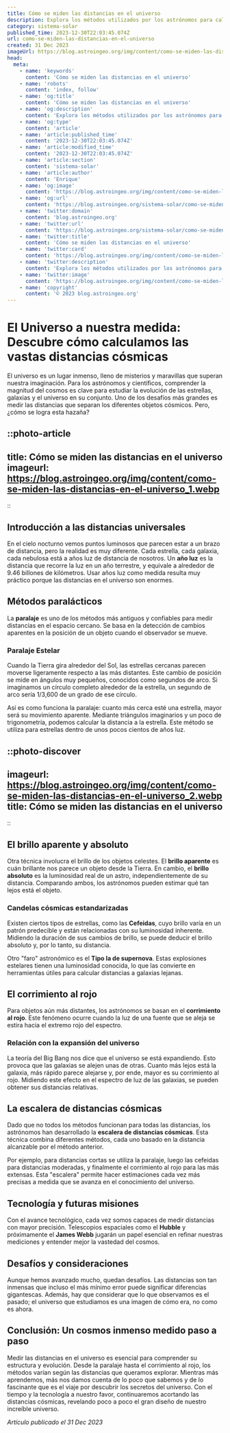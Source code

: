 ```yaml
---
title: Cómo se miden las distancias en el universo
description: Explora los métodos utilizados por los astrónomos para calcular distancias cósmicas, desde paralajes estelares hasta candelas estándar.
category: sistema-solar
published_time: 2023-12-30T22:03:45.074Z
url: como-se-miden-las-distancias-en-el-universo
created: 31 Dec 2023
imageUrl: https://blog.astroingeo.org/img/content/como-se-miden-las-distancias-en-el-universo_1.webp
head:
  meta:
    - name: 'keywords'
      content: 'Cómo se miden las distancias en el universo'
    - name: 'robots'
      content: 'index, follow'
    - name: 'og:title'
      content: 'Cómo se miden las distancias en el universo'
    - name: 'og:description'
      content: 'Explora los métodos utilizados por los astrónomos para calcular distancias cósmicas, desde paralajes estelares hasta candelas estándar.'
    - name: 'og:type'
      content: 'article'
    - name: 'article:published_time'
      content: '2023-12-30T22:03:45.074Z'
    - name: 'article:modified_time'
      content: '2023-12-30T22:03:45.074Z'
    - name: 'article:section'
      content: 'sistema-solar'
    - name: 'article:author'
      content: 'Enrique'
    - name: 'og:image'
      content: 'https://blog.astroingeo.org/img/content/como-se-miden-las-distancias-en-el-universo_1.webp'
    - name: 'og:url'
      content: 'https://blog.astroingeo.org/sistema-solar/como-se-miden-las-distancias-en-el-universo'
    - name: 'twitter:domain'
      content: 'blog.astroingeo.org'
    - name: 'twitter:url'
      content: 'https://blog.astroingeo.org/sistema-solar/como-se-miden-las-distancias-en-el-universo'
    - name: 'twitter:title'
      content: 'Cómo se miden las distancias en el universo'
    - name: 'twitter:card'
      content: 'https://blog.astroingeo.org/img/content/como-se-miden-las-distancias-en-el-universo_1.webp'
    - name: 'twitter:description'
      content: 'Explora los métodos utilizados por los astrónomos para calcular distancias cósmicas, desde paralajes estelares hasta candelas estándar.'
    - name: 'twitter:image'
      content: 'https://blog.astroingeo.org/img/content/como-se-miden-las-distancias-en-el-universo_1.webp'
    - name: 'copyright'
      content: '© 2023 blog.astroingeo.org'
---
```

# El Universo a nuestra medida: Descubre cómo calculamos las vastas distancias cósmicas

El universo es un lugar inmenso, lleno de misterios y maravillas que superan nuestra imaginación. Para los astrónomos y científicos, comprender la magnitud del cosmos es clave para estudiar la evolución de las estrellas, galaxias y el universo en su conjunto. Uno de los desafíos más grandes es medir las distancias que separan los diferentes objetos cósmicos. Pero, ¿cómo se logra esta hazaña?

::photo-article
---
title: Cómo se miden las distancias en el universo
imageurl: https://blog.astroingeo.org/img/content/como-se-miden-las-distancias-en-el-universo_1.webp
---
::

## Introducción a las distancias universales

En el cielo nocturno vemos puntos luminosos que parecen estar a un brazo de distancia, pero la realidad es muy diferente. Cada estrella, cada galaxia, cada nebulosa está a años luz de distancia de nosotros. Un **año luz** es la distancia que recorre la luz en un año terrestre, y equivale a alrededor de 9.46 billones de kilómetros. Usar años luz como medida resulta muy práctico porque las distancias en el universo son enormes.

## Métodos paralácticos

La **paralaje** es uno de los métodos más antiguos y confiables para medir distancias en el espacio cercano. Se basa en la detección de cambios aparentes en la posición de un objeto cuando el observador se mueve. 

### Paralaje Estelar

Cuando la Tierra gira alrededor del Sol, las estrellas cercanas parecen moverse ligeramente respecto a las más distantes. Este cambio de posición se mide en ángulos muy pequeños, conocidos como segundos de arco. Si imaginamos un círculo completo alrededor de la estrella, un segundo de arco sería 1/3,600 de un grado de ese círculo.

Así es como funciona la paralaje: cuanto más cerca esté una estrella, mayor será su movimiento aparente. Mediante triángulos imaginarios y un poco de trigonometría, podemos calcular la distancia a la estrella. Este método se utiliza para estrellas dentro de unos pocos cientos de años luz.


::photo-discover
---
imageurl: https://blog.astroingeo.org/img/content/como-se-miden-las-distancias-en-el-universo_2.webp
title: Cómo se miden las distancias en el universo
---
::

## El brillo aparente y absoluto

Otra técnica involucra el brillo de los objetos celestes. El **brillo aparente** es cuán brillante nos parece un objeto desde la Tierra. En cambio, el **brillo absoluto** es la luminosidad real de un astro, independientemente de su distancia. Comparando ambos, los astrónomos pueden estimar qué tan lejos está el objeto.

### Candelas cósmicas estandarizadas

Existen ciertos tipos de estrellas, como las **Cefeidas**, cuyo brillo varía en un patrón predecible y están relacionadas con su luminosidad inherente. Midiendo la duración de sus cambios de brillo, se puede deducir el brillo absoluto y, por lo tanto, su distancia.

Otro "faro" astronómico es el **Tipo Ia de supernova**. Estas explosiones estelares tienen una luminosidad conocida, lo que las convierte en herramientas útiles para calcular distancias a galaxias lejanas.

## El corrimiento al rojo

Para objetos aún más distantes, los astrónomos se basan en el **corrimiento al rojo**. Este fenómeno ocurre cuando la luz de una fuente que se aleja se estira hacia el extremo rojo del espectro. 

### Relación con la expansión del universo

La teoría del Big Bang nos dice que el universo se está expandiendo. Esto provoca que las galaxias se alejen unas de otras. Cuanto más lejos está la galaxia, más rápido parece alejarse y, por ende, mayor es su corrimiento al rojo. Midiendo este efecto en el espectro de luz de las galaxias, se pueden obtener sus distancias relativas.

## La escalera de distancias cósmicas

Dado que no todos los métodos funcionan para todas las distancias, los astrónomos han desarrollado la **escalera de distancias cósmicas**. Esta técnica combina diferentes métodos, cada uno basado en la distancia alcanzable por el método anterior.

Por ejemplo, para distancias cortas se utiliza la paralaje, luego las cefeidas para distancias moderadas, y finalmente el corrimiento al rojo para las más extensas. Esta "escalera" permite hacer estimaciones cada vez más precisas a medida que se avanza en el conocimiento del universo.

## Tecnología y futuras misiones

Con el avance tecnológico, cada vez somos capaces de medir distancias con mayor precisión. Telescopios espaciales como el **Hubble** y próximamente el **James Webb** jugarán un papel esencial en refinar nuestras mediciones y entender mejor la vastedad del cosmos.

## Desafíos y consideraciones

Aunque hemos avanzado mucho, quedan desafíos. Las distancias son tan inmensas que incluso el más mínimo error puede significar diferencias gigantescas. Además, hay que considerar que lo que observamos es el pasado; el universo que estudiamos es una imagen de cómo era, no como es ahora.

## Conclusión: Un cosmos inmenso medido paso a paso

Medir las distancias en el universo es esencial para comprender su estructura y evolución. Desde la paralaje hasta el corrimiento al rojo, los métodos varían según las distancias que queramos explorar. Mientras más aprendemos, más nos damos cuenta de lo poco que sabemos y de lo fascinante que es el viaje por descubrir los secretos del universo. Con el tiempo y la tecnología a nuestro favor, continuaremos acortando las distancias cósmicas, revelando poco a poco el gran diseño de nuestro increíble universo.

_Artículo publicado el 31 Dec 2023_